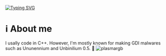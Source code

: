 [![Typing SVG](https://readme-typing-svg.herokuapp.com/?color=ffffff&size=50&center=true&vCenter=true&width=1000&lines=Hello!+++;++My+Name+is+Venra.++;Welcome+to+My+Github+Profile+++++;:D)](https://git.io/typing-svg)

# ℹ️ About me 
I usally code in C++. However, I'm mostly known for making GDI malwares such as Ununennium and Unbinilium 0.5. 🦠
![plasmargb](https://github.com/user-attachments/assets/6e294b50-7ffe-4c1e-81ca-082c819c0d90)
